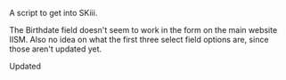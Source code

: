 A script to get into SKiii.

The Birthdate field doesn't seem to work in the form on the main website IISM. Also no idea on what the first three select field options are, since those aren't updated yet.

Updated
